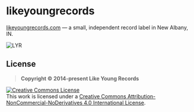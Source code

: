 # likeyoungrecords

[likeyoungrecords.com](http://www.likeyoungrecords.com) — a small, independent record label in New Albany, IN.

![LYR](https://raw.github.com/hexedbits/likeyoungrecords/master/img/banner-big-cartel.jpg)

## License

> **Copyright &copy; 2014-present Like Young Records**

<a rel="license" href="http://creativecommons.org/licenses/by-nc-nd/4.0/"><img alt="Creative Commons License" style="border-width:0" src="https://i.creativecommons.org/l/by-nc-nd/4.0/88x31.png" /></a><br />This work is licensed under a <a rel="license" href="http://creativecommons.org/licenses/by-nc-nd/4.0/">Creative Commons Attribution-NonCommercial-NoDerivatives 4.0 International License</a>.
